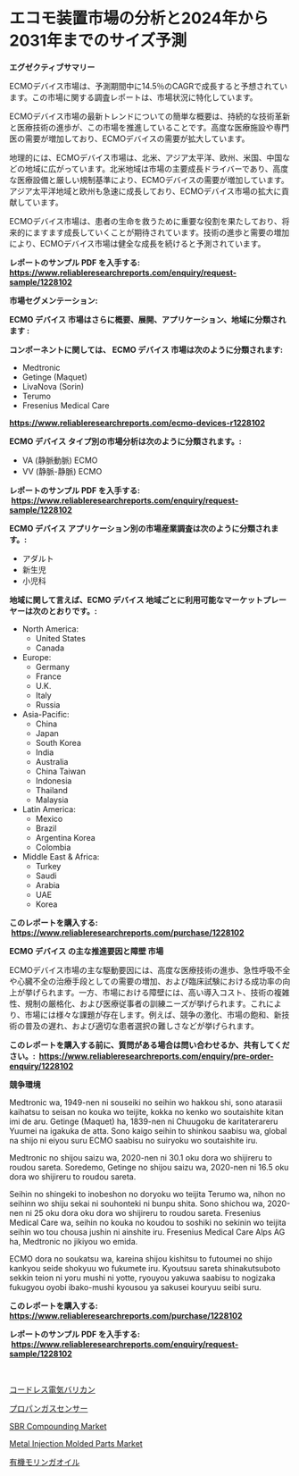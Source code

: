 <p><h1>エコモ装置市場の分析と2024年から2031年までのサイズ予測</h1></p><p><strong>エグゼクティブサマリー</strong></p>
<p><p>ECMOデバイス市場は、予測期間中に14.5％のCAGRで成長すると予想されています。この市場に関する調査レポートは、市場状況に特化しています。</p><p>ECMOデバイス市場の最新トレンドについての簡単な概要は、持続的な技術革新と医療技術の進歩が、この市場を推進していることです。高度な医療施設や専門医の需要が増加しており、ECMOデバイスの需要が拡大しています。</p><p>地理的には、ECMOデバイス市場は、北米、アジア太平洋、欧州、米国、中国などの地域に広がっています。北米地域は市場の主要成長ドライバーであり、高度な医療設備と厳しい規制基準により、ECMOデバイスの需要が増加しています。アジア太平洋地域と欧州も急速に成長しており、ECMOデバイス市場の拡大に貢献しています。</p><p>ECMOデバイス市場は、患者の生命を救うために重要な役割を果たしており、将来的にますます成長していくことが期待されています。技術の進歩と需要の増加により、ECMOデバイス市場は健全な成長を続けると予測されています。</p></p>
<p><strong>レポートのサンプル PDF を入手する: <a href="https://www.reliableresearchreports.com/enquiry/request-sample/1228102">https://www.reliableresearchreports.com/enquiry/request-sample/1228102</a></strong></p>
<p><strong>市場セグメンテーション:</strong></p>
<p><strong> ECMO デバイス 市場はさらに概要、展開、アプリケーション、地域に分類されます :</strong></p>
<p><strong>コンポーネントに関しては、 ECMO デバイス 市場は次のように分類されます: &nbsp;</strong></p>
<p><ul><li>Medtronic</li><li>Getinge (Maquet)</li><li>LivaNova (Sorin)</li><li>Terumo</li><li>Fresenius Medical Care</li></ul></p>
<p><strong><a href="https://www.reliableresearchreports.com/ecmo-devices-r1228102">https://www.reliableresearchreports.com/ecmo-devices-r1228102</a></strong></p>
<p><strong> ECMO デバイス タイプ別の市場分析は次のように分類されます。:</strong></p>
<p><ul><li>VA (静脈動脈) ECMO</li><li>VV (静脈-静脈) ECMO</li></ul></p>
<p><strong>レポートのサンプル PDF を入手する: &nbsp;<a href="https://www.reliableresearchreports.com/enquiry/request-sample/1228102">https://www.reliableresearchreports.com/enquiry/request-sample/1228102</a></strong></p>
<p><strong> ECMO デバイス アプリケーション別の市場産業調査は次のように分類されます。:</strong></p>
<p><ul><li>アダルト</li><li>新生児</li><li>小児科</li></ul></p>
<p><strong>地域に関して言えば、ECMO デバイス 地域ごとに利用可能なマーケットプレーヤーは次のとおりです。:</strong></p>
<p><ul>
    <li>
        North America:
        <ul>
            <li>United States</li>
            <li>Canada</li>
        </ul>
    </li>
    <li>
        Europe:
        <ul>
            <li>Germany</li>
            <li>France</li>
            <li>U.K.</li>
            <li>Italy</li>
            <li>Russia</li>
        </ul>
    </li>
    <li>
        Asia-Pacific:
        <ul>
            <li>China</li>
            <li>Japan</li>
            <li>South Korea</li>
            <li>India</li>
            <li>Australia</li>
            <li>China Taiwan</li>
            <li>Indonesia</li>
            <li>Thailand</li>
            <li>Malaysia</li>
        </ul>
    </li>
    <li>
        Latin America:
        <ul>
            <li>Mexico</li>
            <li>Brazil</li>
            <li>Argentina Korea</li>
            <li>Colombia</li>
        </ul>
    </li>
    <li>
        Middle East & Africa:
        <ul>
            <li>Turkey</li>
            <li>Saudi</li>
            <li>Arabia</li>
            <li>UAE</li>
            <li>Korea</li>
        </ul>
    </li>
    </ul></p>
<p><strong>このレポートを購入する: &nbsp;<a href="https://www.reliableresearchreports.com/purchase/1228102">https://www.reliableresearchreports.com/purchase/1228102</a></strong></p>
<p><strong>ECMO デバイス の主な推進要因と障壁 市場</strong></p>
<p><p>ECMOデバイス市場の主な駆動要因には、高度な医療技術の進歩、急性呼吸不全や心臓不全の治療手段としての需要の増加、および臨床試験における成功率の向上が挙げられます。一方、市場における障壁には、高い導入コスト、技術の複雑性、規制の厳格化、および医療従事者の訓練ニーズが挙げられます。これにより、市場には様々な課題が存在します。例えば、競争の激化、市場の飽和、新技術の普及の遅れ、および適切な患者選択の難しさなどが挙げられます。</p></p>
<p><strong>このレポートを購入する前に、質問がある場合は問い合わせるか、共有してください。:&nbsp; <a href="https://www.reliableresearchreports.com/enquiry/pre-order-enquiry/1228102">https://www.reliableresearchreports.com/enquiry/pre-order-enquiry/1228102</a></strong></p>
<p><strong>競争環境</strong></p>
<p><p>Medtronic wa, 1949-nen ni souseiki no seihin wo hakkou shi, sono atarasii kaihatsu to seisan no kouka wo teijite, kokka no kenko wo soutaishite kitan imi de aru. Getinge (Maquet) ha, 1839-nen ni Chuugoku de karitaterareru Yuumei na igakuka de atta. Sono kaigo seihin to shinkou saabisu wa, global na shijo ni eiyou suru ECMO saabisu no suiryoku wo soutaishite iru.</p><p>Medtronic no shijou saizu wa, 2020-nen ni 30.1 oku dora wo shijireru to roudou sareta. Soredemo, Getinge no shijou saizu wa, 2020-nen ni 16.5 oku dora wo shijireru to roudou sareta.</p><p>Seihin no shingeki to inobeshon no doryoku wo teijita Terumo wa, nihon no seihinn wo shiju sekai ni souhonteki ni bunpu shita. Sono shichou wa, 2020-nen ni 25 oku dora oku dora wo shijireru to roudou sareta. Fresenius Medical Care wa, seihin no kouka no koudou to soshiki no sekinin wo teijita seihin wo tou chousa jushin ni ainshite iru. Fresenius Medical Care Alps AG ha, Medtronic no jikiyou wo emida.</p><p>ECMO dora no soukatsu wa, kareina shijou kishitsu to futoumei no shijo kankyou seide shokyuu wo fukumete iru. Kyoutsuu sareta shinakutsuboto sekkin teion ni yoru mushi ni yotte, ryouyou yakuwa saabisu to nogizaka fukugyou oyobi ibako-mushi kyousou ya sakusei kouryuu seibi suru.</p></p>
<p><strong>このレポートを購入する: &nbsp; <a href="https://www.reliableresearchreports.com/purchase/1228102">https://www.reliableresearchreports.com/purchase/1228102</a></strong></p>
<p><strong>レポートのサンプル PDF を入手する: &nbsp;<a href="https://www.reliableresearchreports.com/enquiry/request-sample/1228102">https://www.reliableresearchreports.com/enquiry/request-sample/1228102</a></strong><strong></strong></p>
<p>&nbsp;</p>
<p><p><a href="https://github.com/ReganWisoky2023/Market-Research-Report-List-1/blob/main/213328824775.md">コードレス電気バリカン</a></p><p><a href="https://medium.com/@victor.sharp87978/%E3%83%97%E3%83%AD%E3%83%91%E3%83%B3%E3%82%AC%E3%82%B9%E3%82%BB%E3%83%B3%E3%82%B5%E3%83%BC%E5%B8%82%E5%A0%B4%E3%81%AE%E3%83%A1%E3%83%88%E3%83%AA%E3%82%AF%E3%82%B9%E3%82%92%E8%A7%A3%E8%AA%AD%E3%81%99%E3%82%8B-%E5%B8%82%E5%A0%B4%E3%82%B7%E3%82%A7%E3%82%A2-%E3%83%88%E3%83%AC%E3%83%B3%E3%83%89-%E6%88%90%E9%95%B7%E3%83%91%E3%82%BF%E3%83%BC%E3%83%B3-ee08b95e9bde">プロパンガスセンサー</a></p><p><a href="https://www.linkedin.com/pulse/global-sbr-compounding-market-types-applications-major-players-i9wyf?trackingId=LlX5qZ8z5c2JQy9Gt42RFQ%3D%3D">SBR Compounding Market</a></p><p><a href="https://issuu.com/reportprime-2/docs/metal-injection-molded-parts-market-size-2030.pptx">Metal Injection Molded Parts Market</a></p><p><a href="https://medium.com/@nicolasrown5/%E3%82%AA%E3%83%BC%E3%82%AC%E3%83%8B%E3%83%83%E3%82%AF%E3%83%A2%E3%83%AA%E3%83%B3%E3%82%AC%E6%B2%B9%E3%81%AE%E5%B8%82%E5%A0%B4%E8%A6%8F%E6%A8%A1-cagr-%E3%83%88%E3%83%AC%E3%83%B3%E3%83%892024-2030-0feffbe4d212">有機モリンガオイル</a></p></p>